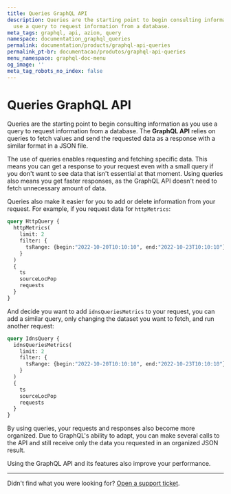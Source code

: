 ```yaml
---
title: Queries GraphQL API
description: Queries are the starting point to begin consulting information as you
  use a query to request information from a database.
meta_tags: graphql, api, azion, query
namespace: documentation_graphql_queries
permalink: documentation/products/graphql-api-queries
permalink_pt-br: documentacao/produtos/graphql-api-queries
menu_namespace: graphql-doc-menu
og_image: ''
meta_tag_robots_no_index: false
---
```


# Queries GraphQL API

Queries are the starting point to begin consulting information as you use a query to request information from a database. The **GraphQL API** relies on queries to fetch values and send the requested data as a response with a similar format in a JSON file.

The use of queries enables requesting and fetching specific data. This means you can get a response to your request even with a small query if you don't want to see data that isn't essential at that moment. Using queries also means you get faster responses, as the GraphQL API doesn't need to fetch unnecessary amount of data.

Queries also make it easier for you to add or delete information from your request. For example, if you request data for `httpMetrics`:

```graphql
query HttpQuery {
  httpMetrics(
    limit: 2
    filter: {
      tsRange: {begin:"2022-10-20T10:10:10", end:"2022-10-23T10:10:10"}
    }
  ) 
  {	
    ts
    sourceLocPop
    requests
  }
}
```

And decide you want to add `idnsQueriesMetrics` to your request, you can add a similar query, only changing the dataset you want to fetch, and run another request:

```graphql
query IdnsQuery {
  idnsQueriesMetrics(
    limit: 2
    filter: {
      tsRange: {begin:"2022-10-20T10:10:10", end:"2022-10-23T10:10:10"}
    }
  ) 
  {	
    ts
    sourceLocPop
    requests
  }
}
```

By using queries, your requests and responses also become more organized. Due to GraphQL's ability to adapt, you can make several calls to the API and still receive only the data you requested in an organized JSON result.

Using the GraphQL API and its features also improve your performance.

---

Didn't find what you were looking for? [Open a support ticket](https://tickets.azion.com/).
